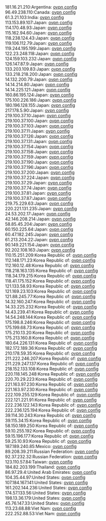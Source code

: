 181.16.21.210:Argentina: [ovpn config](vpn/181_16_21_210.ovpn)  
96.49.238.110:Canada: [ovpn config](vpn/96_49_238_110.ovpn)  
61.3.21.103:India: [ovpn config](vpn/61_3_21_103.ovpn)  
113.153.89.107:Japan: [ovpn config](vpn/113_153_89_107.ovpn)  
114.170.48.93:Japan: [ovpn config](vpn/114_170_48_93.ovpn)  
115.162.94.60:Japan: [ovpn config](vpn/115_162_94_60.ovpn)  
118.238.124.43:Japan: [ovpn config](vpn/118_238_124_43.ovpn)  
119.106.112.79:Japan: [ovpn config](vpn/119_106_112_79.ovpn)  
119.244.195.199:Japan: [ovpn config](vpn/119_244_195_199.ovpn)  
122.23.248.118:Japan: [ovpn config](vpn/122_23_248_118.ovpn)  
124.159.103.232:Japan: [ovpn config](vpn/124_159_103_232.ovpn)  
126.147.87.9:Japan: [ovpn config](vpn/126_147_87_9.ovpn)  
133.203.109.83:Japan: [ovpn config](vpn/133_203_109_83.ovpn)  
133.218.218.200:Japan: [ovpn config](vpn/133_218_218_200.ovpn)  
14.132.200.79:Japan: [ovpn config](vpn/14_132_200_79.ovpn)  
14.14.214.80:Japan: [ovpn config](vpn/14_14_214_80.ovpn)  
14.14.225.121:Japan: [ovpn config](vpn/14_14_225_121.ovpn)  
160.86.195.124:Japan: [ovpn config](vpn/160_86_195_124.ovpn)  
175.100.226.186:Japan: [ovpn config](vpn/175_100_226_186.ovpn)  
180.196.128.155:Japan: [ovpn config](vpn/180_196_128_155.ovpn)  
217.178.5.90:Japan: [ovpn config](vpn/217_178_5_90.ovpn)  
219.100.37.10:Japan: [ovpn config](vpn/219_100_37_10.ovpn)  
219.100.37.100:Japan: [ovpn config](vpn/219_100_37_100.ovpn)  
219.100.37.103:Japan: [ovpn config](vpn/219_100_37_103.ovpn)  
219.100.37.11:Japan: [ovpn config](vpn/219_100_37_11.ovpn)  
219.100.37.126:Japan: [ovpn config](vpn/219_100_37_126.ovpn)  
219.100.37.131:Japan: [ovpn config](vpn/219_100_37_131.ovpn)  
219.100.37.154:Japan: [ovpn config](vpn/219_100_37_154.ovpn)  
219.100.37.158:Japan: [ovpn config](vpn/219_100_37_158.ovpn)  
219.100.37.159:Japan: [ovpn config](vpn/219_100_37_159.ovpn)  
219.100.37.190:Japan: [ovpn config](vpn/219_100_37_190.ovpn)  
219.100.37.196:Japan: [ovpn config](vpn/219_100_37_196.ovpn)  
219.100.37.200:Japan: [ovpn config](vpn/219_100_37_200.ovpn)  
219.100.37.224:Japan: [ovpn config](vpn/219_100_37_224.ovpn)  
219.100.37.29:Japan: [ovpn config](vpn/219_100_37_29.ovpn)  
219.100.37.74:Japan: [ovpn config](vpn/219_100_37_74.ovpn)  
219.100.37.81:Japan: [ovpn config](vpn/219_100_37_81.ovpn)  
219.100.37.87:Japan: [ovpn config](vpn/219_100_37_87.ovpn)  
219.75.229.63:Japan: [ovpn config](vpn/219_75_229_63.ovpn)  
220.221.131.235:Japan: [ovpn config](vpn/220_221_131_235.ovpn)  
24.53.202.17:Japan: [ovpn config](vpn/24_53_202_17.ovpn)  
42.146.208.214:Japan: [ovpn config](vpn/42_146_208_214.ovpn)  
58.85.45.204:Japan: [ovpn config](vpn/58_85_45_204.ovpn)  
60.150.225.64:Japan: [ovpn config](vpn/60_150_225_64.ovpn)  
60.47.182.245:Japan: [ovpn config](vpn/60_47_182_245.ovpn)  
61.213.204.22:Japan: [ovpn config](vpn/61_213_204_22.ovpn)  
90.149.221.154:Japan: [ovpn config](vpn/90_149_221_154.ovpn)  
92.202.108.163:Japan: [ovpn config](vpn/92_202_108_163.ovpn)  
110.15.251.209:Korea Republic of: [ovpn config](vpn/110_15_251_209.ovpn)  
112.148.171.23:Korea Republic of: [ovpn config](vpn/112_148_171_23.ovpn)  
112.160.12.48:Korea Republic of: [ovpn config](vpn/112_160_12_48.ovpn)  
118.218.163.135:Korea Republic of: [ovpn config](vpn/118_218_163_135.ovpn)  
118.34.179.215:Korea Republic of: [ovpn config](vpn/118_34_179_215.ovpn)  
118.41.175.152:Korea Republic of: [ovpn config](vpn/118_41_175_152.ovpn)  
121.133.58.93:Korea Republic of: [ovpn config](vpn/121_133_58_93.ovpn)  
121.169.23.103:Korea Republic of: [ovpn config](vpn/121_169_23_103.ovpn)  
121.88.245.77:Korea Republic of: [ovpn config](vpn/121_88_245_77.ovpn)  
14.32.160.247:Korea Republic of: [ovpn config](vpn/14_32_160_247.ovpn)  
14.33.225.232:Korea Republic of: [ovpn config](vpn/14_33_225_232.ovpn)  
14.43.239.41:Korea Republic of: [ovpn config](vpn/14_43_239_41.ovpn)  
14.54.248.144:Korea Republic of: [ovpn config](vpn/14_54_248_144.ovpn)  
175.198.8.246:Korea Republic of: [ovpn config](vpn/175_198_8_246.ovpn)  
175.199.68.73:Korea Republic of: [ovpn config](vpn/175_199_68_73.ovpn)  
175.210.13.20:Korea Republic of: [ovpn config](vpn/175_210_13_20.ovpn)  
175.213.160.8:Korea Republic of: [ovpn config](vpn/175_213_160_8.ovpn)  
180.64.226.131:Korea Republic of: [ovpn config](vpn/180_64_226_131.ovpn)  
182.172.189.36:Korea Republic of: [ovpn config](vpn/182_172_189_36.ovpn)  
210.178.59.35:Korea Republic of: [ovpn config](vpn/210_178_59_35.ovpn)  
211.222.246.207:Korea Republic of: [ovpn config](vpn/211_222_246_207.ovpn)  
211.229.247.137:Korea Republic of: [ovpn config](vpn/211_229_247_137.ovpn)  
218.152.133.108:Korea Republic of: [ovpn config](vpn/218_152_133_108.ovpn)  
220.118.145.248:Korea Republic of: [ovpn config](vpn/220_118_145_248.ovpn)  
220.70.29.223:Korea Republic of: [ovpn config](vpn/220_70_29_223.ovpn)  
221.163.97.230:Korea Republic of: [ovpn config](vpn/221_163_97_230.ovpn)  
221.163.97.230:Korea Republic of: [ovpn config](vpn/221_163_97_230.ovpn)  
222.109.255.129:Korea Republic of: [ovpn config](vpn/222_109_255_129.ovpn)  
222.121.221.91:Korea Republic of: [ovpn config](vpn/222_121_221_91.ovpn)  
222.236.122.143:Korea Republic of: [ovpn config](vpn/222_236_122_143.ovpn)  
222.236.125.194:Korea Republic of: [ovpn config](vpn/222_236_125_194.ovpn)  
39.114.30.243:Korea Republic of: [ovpn config](vpn/39_114_30_243.ovpn)  
39.115.34.15:Korea Republic of: [ovpn config](vpn/39_115_34_15.ovpn)  
58.150.189.250:Korea Republic of: [ovpn config](vpn/58_150_189_250.ovpn)  
59.10.255.192:Korea Republic of: [ovpn config](vpn/59_10_255_192.ovpn)  
59.15.196.177:Korea Republic of: [ovpn config](vpn/59_15_196_177.ovpn)  
59.25.10.93:Korea Republic of: [ovpn config](vpn/59_25_10_93.ovpn)  
187.189.240.85:Mexico: [ovpn config](vpn/187_189_240_85.ovpn)  
89.208.39.211:Russian Federation: [ovpn config](vpn/89_208_39_211.ovpn)  
92.37.232.32:Russian Federation: [ovpn config](vpn/92_37_232_32.ovpn)  
123.110.57.84:Taiwan: [ovpn config](vpn/123_110_57_84.ovpn)  
184.82.203.199:Thailand: [ovpn config](vpn/184_82_203_199.ovpn)  
86.97.29.4:United Arab Emirates: [ovpn config](vpn/86_97_29_4.ovpn)  
104.35.44.97:United States: [ovpn config](vpn/104_35_44_97.ovpn)  
107.184.167.141:United States: [ovpn config](vpn/107_184_167_141.ovpn)  
161.202.144.236:United States: [ovpn config](vpn/161_202_144_236.ovpn)  
174.57.133.56:United States: [ovpn config](vpn/174_57_133_56.ovpn)  
198.13.36.179:United States: [ovpn config](vpn/198_13_36_179.ovpn)  
45.76.147.33:United States: [ovpn config](vpn/45_76_147_33.ovpn)  
113.23.68.88:Viet Nam: [ovpn config](vpn/113_23_68_88.ovpn)  
222.252.88.53:Viet Nam: [ovpn config](vpn/222_252_88_53.ovpn)  
